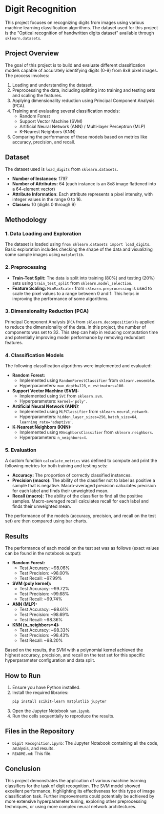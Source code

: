 # Digit Recognition

This project focuses on recognizing digits from images using various machine learning classification algorithms. The dataset used for this project is the "Optical recognition of handwritten digits dataset" available through `sklearn.datasets`.

## Project Overview

The goal of this project is to build and evaluate different classification models capable of accurately identifying digits (0-9) from 8x8 pixel images. The process involves:
1.  Loading and understanding the dataset.
2.  Preprocessing the data, including splitting into training and testing sets and scaling the features.
3.  Applying dimensionality reduction using Principal Component Analysis (PCA).
4.  Training and evaluating several classification models:
    * Random Forest
    * Support Vector Machine (SVM)
    * Artificial Neural Network (ANN) / Multi-layer Perceptron (MLP)
    * K-Nearest Neighbors (KNN)
5.  Comparing the performance of these models based on metrics like accuracy, precision, and recall.

## Dataset

The dataset used is `load_digits` from `sklearn.datasets`.
* **Number of Instances:** 1797
* **Number of Attributes:** 64 (each instance is an 8x8 image flattened into a 64-element vector)
* **Attribute Information:** Each attribute represents a pixel intensity, with integer values in the range 0 to 16.
* **Classes:** 10 (digits 0 through 9)

## Methodology

### 1. Data Loading and Exploration
The dataset is loaded using `from sklearn.datasets import load_digits`. Basic exploration includes checking the shape of the data and visualizing some sample images using `matplotlib`.

### 2. Preprocessing
* **Train-Test Split:** The data is split into training (80%) and testing (20%) sets using `train_test_split` from `sklearn.model_selection`.
* **Feature Scaling:** `MinMaxScaler` from `sklearn.preprocessing` is used to scale the pixel values to a range between 0 and 1. This helps in improving the performance of some algorithms.

### 3. Dimensionality Reduction (PCA)
Principal Component Analysis (`PCA` from `sklearn.decomposition`) is applied to reduce the dimensionality of the data. In this project, the number of components was set to 32. This step can help in reducing computation time and potentially improving model performance by removing redundant features.

### 4. Classification Models
The following classification algorithms were implemented and evaluated:

* **Random Forest:**
    * Implemented using `RandomForestClassifier` from `sklearn.ensemble`.
    * Hyperparameters: `max_depth=128`, `n_estimators=100`.
* **Support Vector Machine (SVM):**
    * Implemented using `SVC` from `sklearn.svm`.
    * Hyperparameters: `kernel='poly'`.
* **Artificial Neural Network (ANN):**
    * Implemented using `MLPClassifier` from `sklearn.neural_network`.
    * Hyperparameters: `hidden_layer_sizes=256`, `batch_size=64`, `learning_rate='adaptive'`.
* **K-Nearest Neighbors (KNN):**
    * Implemented using `KNeighborsClassifier` from `sklearn.neighbors`.
    * Hyperparameters: `n_neighbors=4`.

### 5. Evaluation
A custom function `calculate_metrics` was defined to compute and print the following metrics for both training and testing sets:
* **Accuracy:** The proportion of correctly classified instances.
* **Precision (macro):** The ability of the classifier not to label as positive a sample that is negative. Macro-averaged precision calculates precision for each label and finds their unweighted mean.
* **Recall (macro):** The ability of the classifier to find all the positive samples. Macro-averaged recall calculates recall for each label and finds their unweighted mean.

The performance of the models (accuracy, precision, and recall on the test set) are then compared using bar charts.

## Results

The performance of each model on the test set was as follows (exact values can be found in the notebook output):

* **Random Forest:**
    * Test Accuracy: ~98.06%
    * Test Precision: ~98.00%
    * Test Recall: ~97.99%
* **SVM (poly kernel):**
    * Test Accuracy: ~99.72%
    * Test Precision: ~99.68%
    * Test Recall: ~99.74%
* **ANN (MLP):**
    * Test Accuracy: ~98.61%
    * Test Precision: ~98.69%
    * Test Recall: ~98.36%
* **KNN (n_neighbors=4):**
    * Test Accuracy: ~98.33%
    * Test Precision: ~98.43%
    * Test Recall: ~98.20%

Based on the results, the SVM with a polynomial kernel achieved the highest accuracy, precision, and recall on the test set for this specific hyperparameter configuration and data split.

## How to Run

1.  Ensure you have Python installed.
2.  Install the required libraries:
    ```bash
    pip install scikit-learn matplotlib jupyter
    ```
3.  Open the Jupyter Notebook `num.ipynb`.
4.  Run the cells sequentially to reproduce the results.

## Files in the Repository

* `Digit Recognition.ipynb`: The Jupyter Notebook containing all the code, analysis, and results.
* `README.md`: This file.

## Conclusion

This project demonstrates the application of various machine learning classifiers for the task of digit recognition. The SVM model showed excellent performance, highlighting its effectiveness for this type of image classification task. Further improvements could potentially be achieved by more extensive hyperparameter tuning, exploring other preprocessing techniques, or using more complex neural network architectures.
